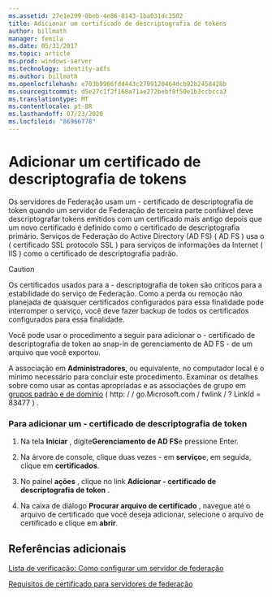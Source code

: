 ```yaml
---
ms.assetid: 27e1e299-0beb-4e86-8143-1ba031dc3502
title: Adicionar um certificado de descriptografia de tokens
author: billmath
manager: femila
ms.date: 05/31/2017
ms.topic: article
ms.prod: windows-server
ms.technology: identity-adfs
ms.author: billmath
ms.openlocfilehash: e703b9966fdd443c2799120464dcb92b2458428b
ms.sourcegitcommit: d5e27c1f2f168a71ae272bebf8f50e1b3ccbcca3
ms.translationtype: MT
ms.contentlocale: pt-BR
ms.lasthandoff: 07/23/2020
ms.locfileid: "86966778"
---
```

# <a name="add-a-token-decrypting-certificate"></a>Adicionar um certificado de descriptografia de tokens

Os servidores de Federação usam um \- certificado de descriptografia de token quando um servidor de Federação de terceira parte confiável deve descriptografar tokens emitidos com um certificado mais antigo depois que um novo certificado é definido como o certificado de descriptografia primário. Serviços de Federação do Active Directory (AD FS) \( AD FS \) usa o \( certificado SSL protocolo SSL \) para serviços de informações da Internet \( IIS \) como o certificado de descriptografia padrão.  
  
> [!CAUTION]  
> Os certificados usados para a \- descriptografia de token são críticos para a estabilidade do serviço de Federação. Como a perda ou remoção não planejada de quaisquer certificados configurados para essa finalidade pode interromper o serviço, você deve fazer backup de todos os certificados configurados para essa finalidade.  
  
Você pode usar o procedimento a seguir para adicionar o \- certificado de descriptografia de token ao snap-in de gerenciamento de AD FS \- de um arquivo que você exportou.  
  
A associação em **Administradores**, ou equivalente, no computador local é o mínimo necessário para concluir este procedimento.  Examinar os detalhes sobre como usar as contas apropriadas e as associações de grupo em [grupos padrão e de domínio](https://go.microsoft.com/fwlink/?LinkId=83477) \( http: \/ \/ go.Microsoft.com \/ fwlink \/ ? LinkId \= 83477 \) .   
  
### <a name="to-add-a-token-decrypting-certificate"></a>Para adicionar um \- certificado de descriptografia de token  
  
1.  Na tela **Iniciar** , digite**Gerenciamento de AD FS**e pressione Enter.  
  
2.  Na árvore de console, clique duas vezes \- em **serviço**e, em seguida, clique em **certificados**.  
  
3.  No painel **ações** , clique no link **Adicionar \- certificado de descriptografia de token** .  
  
4.  Na caixa de diálogo **Procurar arquivo de certificado** , navegue até o arquivo de certificado que você deseja adicionar, selecione o arquivo de certificado e clique em **abrir**.  
  
## <a name="additional-references"></a>Referências adicionais  
[Lista de verificação: Como configurar um servidor de federação](Checklist--Setting-Up-a-Federation-Server.md)  
  
[Requisitos de certificado para servidores de federação](../design/certificate-requirements-for-federation-servers.md)  
  
